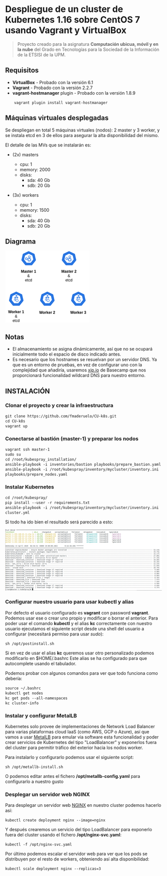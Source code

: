 # Despliegue de un cluster de Kubernetes 1.16 sobre CentOS 7 usando Vagrant y VirtualBox
>Proyecto creado para la asignatura **Computación ubicua, móvil y en la nube** del Grado en Tecnologías para la Sociedad de la Información de la ETSISI de la UPM.

## Requisitos
* **VirtualBox** - Probado con la versión 6.1
* **Vagrant** - Probado con la versión 2.2.7
* **vagrant-hostmanager** plugin - Probado con la versión 1.8.9
```
    vagrant plugin install vagrant-hostmanager
```

## Máquinas virtuales desplegadas
Se despliegan en total 5 máquinas virtuales (nodos): 2 master y 3 worker, y se instala etcd en 3 de ellos para asegurar la alta disponibilidad del mismo.

El detalle de las MVs que se instalarán es:

* (2x) masters
    * cpu: 1
    * memory: 2000
    * disks:
        * sda: 40 Gb
        * sdb: 20 Gb

* (3x) workers
    * cpu: 1
    * memory: 1500
    * disks:
        * sda: 40 Gb
        * sdb: 20 Gb


## Diagrama

![Diagrama](/images/Entorno.png)


## Notas

* El almacenamiento se asigna dinámicamente, así que no se ocupará inicialmente todo el espacio de disco indicado antes.
* Es necesario que los hostnames se resuelvan por un servidor DNS. Ya que es un entorno de pruebas, en vez de configurar uno con la complejidad que añadiría, usaremos [xip.io](http://xip.io) de Basecamp que nos proporcionará funcionalidad wildcard DNS para nuestro entorno.

## INSTALACIÓN
### Clonar el proyecto y crear la infraestructura
```
git clone https://github.com/fmaderuelo/CU-k8s.git
cd CU-k8s
vagrant up
```
### Conectarse al bastión (master-1) y preparar los nodos
```
vagrant ssh master-1
sudo su
cd /root/kubespray_installation/
ansible-playbook -i inventories/bastion playbooks/prepare_bastion.yaml 
ansible-playbook -i /root/kubespray/inventory/mycluster/inventory.ini playbooks/prepare_nodes.yaml 

```
### Instalar Kubernetes
```
cd /root/kubespray/
pip install --user -r requirements.txt
ansible-playbook -i /root/kubespray/inventory/mycluster/inventory.ini cluster.yml
```
Si todo ha ido bien el resultado será parecido a esto:

![Resultado](/images/Kubespray_OK.png)

### Configurar nuestro usuario para usar kubectl y alias
Por defecto el usuario configurado es **vagrant** con password **vagrant**. Podemos usar ese o crear uno propio y modificar o borrar el anterior.
Para poder usar el comando **kubectl** y el alias **kc** correctamente con nuestro usuario ejecutamos el siguiente script desde una shell del usuario a configurar (necesitará permiso para usar *sudo*):
```
sh /opt/postinstall.sh
```
Si en vez de usar el alias **kc** queremos usar otro personalizado podemos modificarlo en $HOME/.bashrc
Este alias se ha configurado para que autocomplete usando el tabulador.

Podemos probar con algunos comandos para ver que todo funciona como debería:
```
source ~/.bashrc
kubectl get nodes
kc get pods --all-namespaces
kc cluster-info
```

### Instalar y configurar MetalLB
Kubernetes solo provee de implementaciones de Network Load Balancer para varias plataformas cloud IaaS (como AWS, GCP o Azure), así que vamos a usar [MetalLB](https://metallb.universe.tf) para emular via software esta funcionalidad y poder crear servicios de Kubernetes del tipo "LoadBalancer" y exponerlos fuera del cluster para permitir tráfico del exterior hacia los nodos worker.

Para instalarlo y configurarlo podemos usar el siguiente script:
```
sh /opt/metallb-install.sh
```
O podemos editar antes el fichero **/opt/metallb-config.yaml** para configurarlo a nuestro gusto

### Desplegar un servidor web NGINX

Para desplegar un servidor web [NGINX](https://www.nginx.com/) en nuestro cluster podemos hacerlo así:
```
kubectl create deployment nginx --image=nginx
```
Y después crearemos un servicio del tipo LoadBalancer para exponerlo fuera del cluster usando el fichero **/opt/nginx-svc.yaml**:
```
kubectl -f /opt/nginx-svc.yaml
```
Por último podemos escalar el servidor web para ver que los pods se distribuyen por el resto de workers, obteniendo así alta disponibilidad:
```
kubectl scale deployment nginx --replicas=3
```


